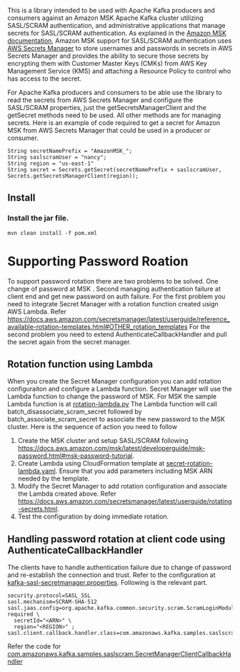 This is a library intended to be used with Apache Kafka producers and consumers against an Amazon MSK Apache Kafka cluster 
utilizing SASL/SCRAM authentication, and administrative applications that manage secrets for SASL/SCRAM authentication. 
As explained in the [Amazon MSK documentation](https://docs.aws.amazon.com/msk/latest/developerguide/msk-password.html), 
Amazon MSK support for SASL/SCRAM authentication uses [AWS Secrets Manager](https://aws.amazon.com/secrets-manager/) to store 
usernames and passwords in secrets in AWS Secrets Manager and provides the ability to secure those secrets by encrypting 
them with Customer Master Keys (CMKs) from AWS Key Management Service (KMS) and attaching a Resource Policy to control 
who has access to the secret. 

For Apache Kafka producers and consumers to be able use the library to read the secrets from AWS Secrets Manager and 
configure the SASL/SCRAM properties, just the getSecretsManagerClient and the getSecret methods need to be used. All 
other methods are for managing secrets. Here is an example of code required to get a secret for Amazon MSK from 
AWS Secrets Manager that could be used in a producer or consumer.

```
String secretNamePrefix = "AmazonMSK_";
String saslscramUser = "nancy";
String region = "us-east-1"
String secret = Secrets.getSecret(secretNamePrefix + saslscramUser, Secrets.getSecretsManagerClient(region));
```

## Install

### Install the jar file.  

    mvn clean install -f pom.xml

# Supporting Password Roation
To support password rotation there are two problems to be solved. One change of password at MSK . 
Second managing authentication failure at client end and get new password on auth failure. 
For the first problem you need to integrate Secret Manager with a rotation function created usign AWS Lambda. 
Refer https://docs.aws.amazon.com/secretsmanager/latest/userguide/reference_available-rotation-templates.html#OTHER_rotation_templates
For the second problem you need to extend AuthenticateCallbackHandler and pull the secret again from the secret manager. 

## Rotation function using Lambda
When you create the Secret Manager configuration you can add rotation configuraiton and configure a Lambda function. 
Secret Manager will use the Lambda function to change the password of MSK. 
For MSK the sample Lambda function is at [rotation-lambda.py](src/main/python/msk-sasl-scram-rotation-lambda/rotation-lambda.py)
The Lambda function will call batch_disassociate_scram_secret followed by batch_associate_scram_secret to associate the new password to the MSK cluster. 
Here is the sequence of action you need to follow 

1. Create the MSK cluster and setup SASL/SCRAM following https://docs.aws.amazon.com/msk/latest/developerguide/msk-password.html#msk-password-tutorial. 
2. Create Lambda using CloudFormation template at [secret-rotation-lambda.yaml](src/main/cloudformation/secret-rotation-lambda.yaml). Ensure that you add parameters including MSK ARN needed by the template. 
3. Modify the Secret Manager to add rotation configuration and associate the Lambda created above. Refer https://docs.aws.amazon.com/secretsmanager/latest/userguide/rotating-secrets.html. 
4. Test the configuration by doing immediate rotation. 


## Handling password rotation at client code using AuthenticateCallbackHandler
The clients have to handle authentication failure due to change of password and re-establish the connection and trust. 
Refer to the configuration at [kafka-sasl-secretmanager.properties](src/main/resources/kafka-sasl-secretmanager.properties).
Following is the relevant part. 
```
security.protocol=SASL_SSL
sasl.mechanism=SCRAM-SHA-512
sasl.jaas.config=org.apache.kafka.common.security.scram.ScramLoginModule required \
  secretId="<ARN>" \
  region="<REGION>" ;
sasl.client.callback.handler.class=com.amazonaws.kafka.samples.saslscram.SecretManagerClientCallbackHandler

```
Refer the code for [com.amazonaws.kafka.samples.saslscram.SecretManagerClientCallbackHandler](src/main/java/com/amazonaws/kafka/samples/saslscram/SecretManagerClientCallbackHandler.java)